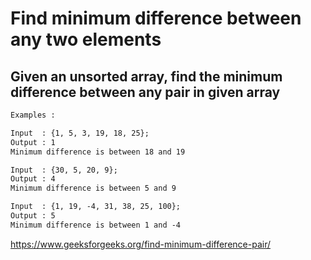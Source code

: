 # Find minimum difference between any two elements

## Given an unsorted array, find the minimum difference between any pair in given array

```txt
Examples :

Input  : {1, 5, 3, 19, 18, 25};
Output : 1
Minimum difference is between 18 and 19

Input  : {30, 5, 20, 9};
Output : 4
Minimum difference is between 5 and 9

Input  : {1, 19, -4, 31, 38, 25, 100};
Output : 5
Minimum difference is between 1 and -4
```

https://www.geeksforgeeks.org/find-minimum-difference-pair/
